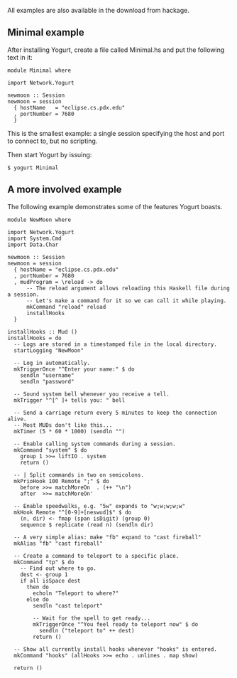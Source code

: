 All examples are also available in the download from hackage.

## Minimal example ##

After installing Yogurt, create a file called Minimal.hs and put the following text in it:

```
module Minimal where

import Network.Yogurt

newmoon :: Session
newmoon = session
  { hostName   = "eclipse.cs.pdx.edu"
  , portNumber = 7680
  }
```

This is the smallest example: a single session specifying the host and port to connect to, but no scripting.

Then start Yogurt by issuing:

```
$ yogurt Minimal
```

## A more involved example ##

The following example demonstrates some of the features Yogurt boasts.

```
module NewMoon where

import Network.Yogurt
import System.Cmd
import Data.Char

newmoon :: Session
newmoon = session
  { hostName = "eclipse.cs.pdx.edu"
  , portNumber = 7680
  , mudProgram = \reload -> do
      -- The reload argument allows reloading this Haskell file during a session.
      -- Let's make a command for it so we can call it while playing.
      mkCommand "reload" reload
      installHooks      
  }

installHooks :: Mud ()
installHooks = do
  -- Logs are stored in a timestamped file in the local directory.
  startLogging "NewMoon"

  -- Log in automatically.
  mkTriggerOnce "^Enter your name:" $ do
    sendln "username"
    sendln "password"

  -- Sound system bell whenever you receive a tell.
  mkTrigger "^[^ ]+ tells you: " bell

  -- Send a carriage return every 5 minutes to keep the connection alive.
  -- Most MUDs don't like this...
  mkTimer (5 * 60 * 1000) (sendln "")

  -- Enable calling system commands during a session.
  mkCommand "system" $ do
    group 1 >>= liftIO . system
    return ()

  -- | Split commands in two on semicolons.
  mkPrioHook 100 Remote ";" $ do
    before >>= matchMoreOn  . (++ "\n")
    after  >>= matchMoreOn'

  -- Enable speedwalks, e.g. "5w" expands to "w;w;w;w;w"
  mkHook Remote "^[0-9]+[neswud]$" $ do
    (n, dir) <- fmap (span isDigit) (group 0)
    sequence $ replicate (read n) (sendln dir)
  
  -- A very simple alias: make "fb" expand to "cast fireball"
  mkAlias "fb" "cast fireball"
  
  -- Create a command to teleport to a specific place.
  mkCommand "tp" $ do
    -- Find out where to go.
    dest <- group 1
    if all isSpace dest
      then do
        echoln "Teleport to where?"
      else do
        sendln "cast teleport"
  
        -- Wait for the spell to get ready...
        mkTriggerOnce "^You feel ready to teleport now" $ do
          sendln ("teleport to" ++ dest)
        return ()
  
  -- Show all currently install hooks whenever "hooks" is entered.
  mkCommand "hooks" (allHooks >>= echo . unlines . map show)

  return ()
```